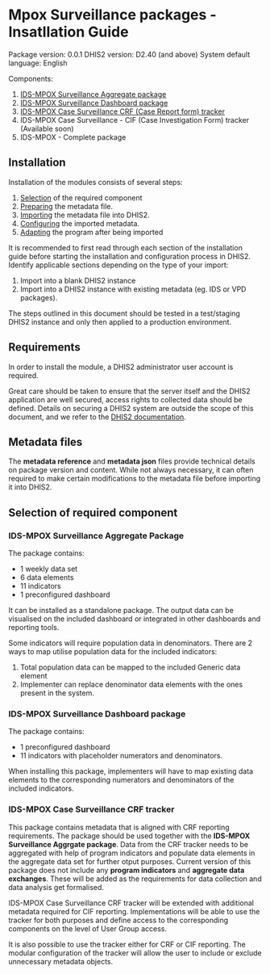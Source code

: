 # Mpox Surveillance packages - Insatllation Guide

Package version: 0.0.1
DHIS2 version: D2.40 (and above)
System default language: English

Components:
1. [IDS-MPOX Surveillance Aggregate package](#ids-mpox-surveillance-aggregate-package)
2. [IDS-MPOX Surveillance Dashboard package](#ids-mpox-surveillance-dashboard-package)
3. [IDS-MPOX Case Surveillance CRF (Case Report form) tracker](#ids-mpox-case-surveillance-crf-tracker)
4. IDS-MPOX Case Surveillance - CIF (Case Investigation Form) tracker (Available soon)
5. IDS-MPOX - Complete package

## Installation

Installation of the modules consists of several steps:

1. [Selection](#selection-of-required-component) of the required component
2. [Preparing](#preparing-the-metadata-file) the metadata file.
3. [Importing](#importing-metadata) the metadata file into DHIS2.
4. [Configuring](#configuration) the imported metadata.
5. [Adapting](#adapting-the-tracker-program) the program after being imported

It is recommended to first read through each section of the installation guide before starting the installation and configuration process in DHIS2. Identify applicable sections depending on the type of your import:

1. Import into a blank DHIS2 instance
2. Import into a DHIS2 instance with existing metadata (eg. IDS or VPD packages).

The steps outlined in this document should be tested in a test/staging DHIS2 instance and only then applied to a production environment.

## Requirements

In order to install the module, a DHIS2 administrator user account is required.

Great care should be taken to ensure that the server itself and the DHIS2 application are well secured, access rights to collected data should be defined. Details on securing a DHIS2 system are outside the scope of this document, and we refer to the [DHIS2 documentation](https://docs.dhis2.org/).

## Metadata files

The **metadata reference** and **metadata json** files provide technical details on package version and content.
While not always necessary, it can often required to make certain modifications to the metadata file before importing it into DHIS2.

## Selection of required component

### IDS-MPOX Surveillance Aggregate Package

The package contains:
- 1 weekly data set
- 6 data elements
- 11 indicators
- 1 preconfigured dashboard

It can be installed as a standalone package. The output data can be visualised on the included dashboard or integrated in other dashboards and reporting tools.

Some indicators will require population data in denominators. There are 2 ways to map utilise population data for the included indicators:
1. Total population data can be mapped to the included Generic data element
2. Implementer can replace denominator data elements with the ones present in the system.

### IDS-MPOX Surveillance Dashboard package

The package contains:
- 1 preconfigured dashboard
- 11 indicators with placeholder numerators and denominators.

When installing this package, implementers will have to map existing data elements to the corresponding numerators and denominators of the included indicators.

### IDS-MPOX Case Surveillance CRF tracker

This package contains metadata that is aligned with CRF reporting requirements. The package should be used together with the **IDS-MPOX Surveillance Aggrgate package**. Data from the CRF tracker needs to be aggregated with help of program indicators and populate data elements in the aggregate data set for further otput purposes. Current version of this package does not include any **program indicators** and **aggregate data exchanges**. These will be added as the requirements for data collection and data analysis get formalised.

IDS-MPOX Case Surveillance CRF tracker will be extended with additional metadata required for CIF reporting. Implementations will be able to use the tracker for both purposes and define access to the corresponding components on the level of User Group access.

It is also possible to use the tracker either for CRF or CIF reporting. The modular configuration of the tracker will allow the user to include or exclude unnecessary metadata objects.



